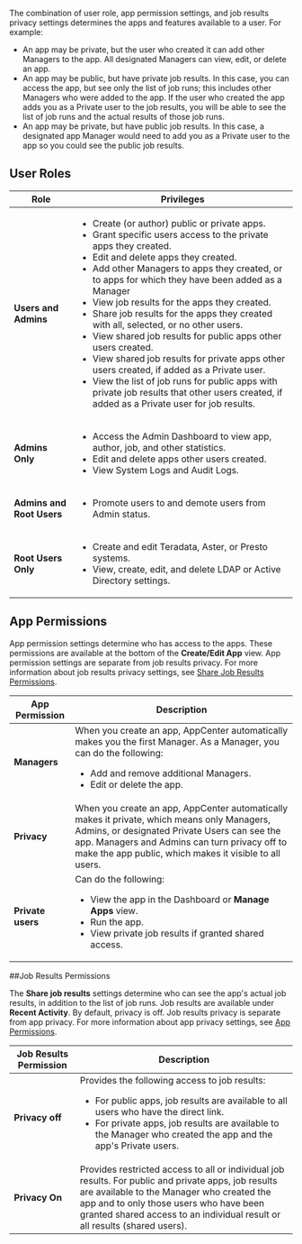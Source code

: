 The combination of user role, app permission settings, and job results privacy settings determines the apps and features available to a user. For example:
<ul><li>An app may be private, but the user who created it can add other Managers to the app. All designated Managers can view, edit, or delete an app. </li><li>An app may be public, but have private job results. In this case, you can access the app, but see only the list of job runs; this includes other Managers who were added to the app. If the user who created the app adds you as a Private user to the job results, you will be able to see the list of job runs and the actual results of those job runs.</li><li>An app may be private, but have public job results. In this case, a designated app Manager would need to add you as a Private user to the app so you could see the public job results.</li></ul>

## User Roles

| Role| Privileges |
| ------------- | ------------- |
| **Users and Admins**  | <ul><li>Create (or author) public or private apps.</li><li>Grant specific users access to the private apps they created.</li><li>Edit and delete apps they created.</li><li>Add other Managers to apps they created, or to apps for which they have been added as a Manager</li><li>View job results for the apps they created.</li><li>Share job results for the apps they created with all, selected, or no other users.</li><li>View shared job results for public apps other users created.</li><li>View shared job results for private apps other users created, if added as a Private user.</li><li>View the list of job runs for public apps with private job results that other users created, if added as a Private user for job results.</li></ul> |
| **Admins Only**  | <ul><li>Access the Admin Dashboard to view app, author, job, and other statistics.</li><li>Edit and delete apps other users created. <li>View System Logs and Audit Logs.</li></ul>|
| **Admins and Root Users**  | <ul><li>Promote users to and demote users from Admin status.</li></ul>|
| **Root Users Only**  | <ul><li>Create and edit Teradata, Aster, or Presto systems.</li><li>View, create, edit, and delete LDAP or Active Directory settings.</li></ul>|

## App Permissions

App permission settings determine who has access to the apps. These permissions are available at the bottom of the **Create/Edit App** view. App permission settings are separate from job results privacy. For more information about job results privacy settings, see [Share Job Results Permissions](#job-results-permissions).

| App Permission| Description |
| ------------- | ------------- |
| **Managers**  | When you create an app, AppCenter automatically makes you the first Manager. As a Manager, you can do the following: <ul><li>Add and remove additional Managers.</li><li>Edit or delete the app.</li></ul>|
| **Privacy**  | When you create an app, AppCenter automatically makes it private, which means only Managers, Admins, or designated Private Users can see the app. Managers and Admins can turn privacy off to make the app public, which makes it visible to all users. |
| **Private users** | Can do the following: <ul><li>View the app in the Dashboard or **Manage Apps** view.</li><li>Run the app.</li><li>View private job results if granted shared access.</li></ul>|


##Job Results Permissions

The **Share job results** settings determine who can see the app's actual job results, in addition to the list of job runs. Job results are available under **Recent Activity**. By default, privacy is off. Job results privacy is separate from app privacy. For more information about app privacy settings, see [App Permissions](#app-permissions).

| Job Results Permission| Description |
| ------------- | ------------- |
| **Privacy off**  | Provides the following access to job results: <ul><li>For public apps, job results are available to all users who have the direct link.</li><li> For private apps, job results are available to the Manager who created the app and the app's Private users.</li></ul> |
| **Privacy On**  | Provides restricted access to all or individual job results. For public and private apps, job results are available to the Manager who created the app and to only those users who have been granted shared access to an individual result or all results (shared users). |
